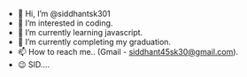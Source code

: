 - 👋 Hi, I’m @siddhantsk301
- 👀 I’m interested in coding.
- 🌱 I’m currently learning javascript.
- 💞️ I’m currently completing my graduation.
- 📫 How to reach me.. (Gmail - siddhant45sk30@gmail.com).
- 😉 SID....

<!---
siddhantsk301/siddhantsk301 is a ✨ special ✨ repository because its `README.md` (this file) appears on your GitHub profile.
You can click the Preview link to take a look at your changes.
--->
